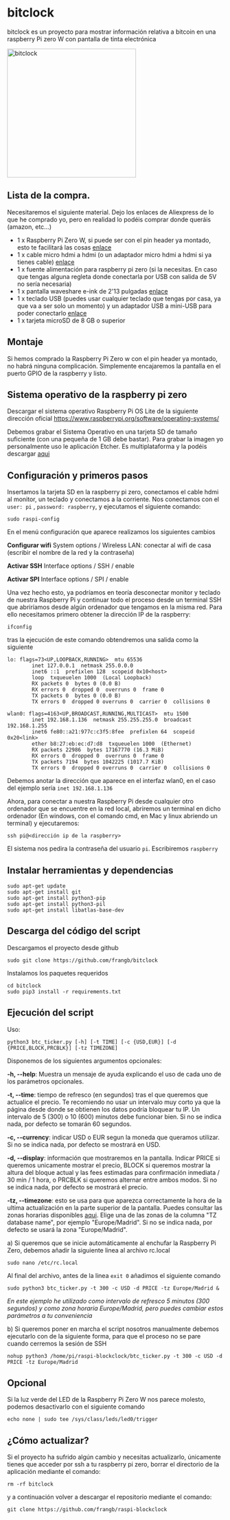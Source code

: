# bitclock
bitclock es un proyecto para mostrar información relativa a bitcoin en una raspberry Pi zero W con pantalla de tinta electrónica

<img src="https://github.com/frangb/raspi-blockclock/blob/master/raspi-blockclock.jpg" alt="bitclock" width="300"/>


## Lista de la compra.
Necesitaremos el siguiente material. Dejo los enlaces de Aliexpress de lo que he comprado yo, pero en realidad lo podéis comprar donde queráis (amazon, etc...)
- 1 x Raspberry Pi Zero W, si puede ser con el pin header ya montado, esto te facilitará las cosas [enlace](https://es.aliexpress.com/item/4000693620101.html?spm=a2g0s.9042311.0.0.5d5363c0IMK1H6)
- 1 x cable micro hdmi a hdmi (o un adaptador micro hdmi a hdmi si ya tienes cable) [enlace](https://es.aliexpress.com/item/10000404075798.html?spm=a2g0s.9042311.0.0.5d5363c0IMK1H6)
- 1 x fuente alimentación para raspberry pi zero (si la necesitas. En caso que tengas alguna regleta donde conectarla por USB con salida de 5V no sería necesaria)
- 1 x pantalla waveshare e-ink de 2'13 pulgadas [enlace](https://es.aliexpress.com/item/4001261285356.html?spm=a2g0s.9042311.0.0.5d5363c0IMK1H6)
- 1 x teclado USB (puedes usar cualquier teclado que tengas por casa, ya que va a ser solo un momento) y un adaptador USB a mini-USB para poder conectarlo [enlace](https://es.aliexpress.com/item/1005001894830612.html?spm=a2g0o.productlist.0.0.3e52645fcWv8zN&algo_pvid=e53fb4cd-43b2-458f-9b1c-6b3fcd091c48&algo_expid=e53fb4cd-43b2-458f-9b1c-6b3fcd091c48-4&btsid=2100bde116178130299921634edfcd&ws_ab_test=searchweb0_0,searchweb201602_,searchweb201603_)
- 1 x tarjeta microSD de 8 GB o superior

## Montaje
Si hemos comprado la Raspberry Pi Zero w con el pin header ya montado, no habrá ninguna complicación. Simplemente encajaremos la pantalla en el puerto GPIO de la raspberry y listo.

## Sistema operativo de la raspberry pi zero
Descargar el sistema operativo Raspberry Pi OS Lite de la siguiente dirección oficial
https://www.raspberrypi.org/software/operating-systems/

Debemos grabar el Sistema Operativo en una tarjeta SD de tamaño suficiente (con una pequeña de 1 GB debe bastar). Para grabar la imagen yo personalmente uso le aplicación Etcher. Es multiplataforma y la podéis descargar [aqui](https://www.balena.io/etcher/)

## Configuración y primeros pasos
Insertamos la tarjeta SD en la raspberry pi zero, conectamos el cable hdmi al monitor, un teclado y conectamos a la corriente.
Nos conectamos con el `user: pi` , `password: raspberry`, y ejecutamos el siguiente comando:
```
sudo raspi-config
```
En el menú configuración que aparece realizamos los siguientes cambios

**Configurar wifi**
    System options / Wireless LAN: conectar al wifi de casa (escribir el nombre de la red y la contraseña)

**Activar SSH**
    Interface options / SSH / enable

**Activar SPI**
    Interface options / SPI / enable

Una vez hecho esto, ya podríamos en teoría desconectar monitor y teclado de nuestra Raspberry Pi y continuar todo el proceso desde un terminal SSH que abriríamos desde algún ordenador que tengamos en la misma red. Para ello necesitamos primero obtener la dirección IP de la raspberry:
```
ifconfig
```
tras la ejecución de este comando obtendremos una salida como la siguiente

```
lo: flags=73<UP,LOOPBACK,RUNNING>  mtu 65536
        inet 127.0.0.1  netmask 255.0.0.0
        inet6 ::1  prefixlen 128  scopeid 0x10<host>
        loop  txqueuelen 1000  (Local Loopback)
        RX packets 0  bytes 0 (0.0 B)
        RX errors 0  dropped 0  overruns 0  frame 0
        TX packets 0  bytes 0 (0.0 B)
        TX errors 0  dropped 0 overruns 0  carrier 0  collisions 0

wlan0: flags=4163<UP,BROADCAST,RUNNING,MULTICAST>  mtu 1500
        inet 192.168.1.136  netmask 255.255.255.0  broadcast 192.168.1.255
        inet6 fe80::a21:977c:c3f5:8fee  prefixlen 64  scopeid 0x20<link>
        ether b8:27:eb:ec:d7:d8  txqueuelen 1000  (Ethernet)
        RX packets 22986  bytes 17167770 (16.3 MiB)
        RX errors 0  dropped 0  overruns 0  frame 0
        TX packets 7194  bytes 1042225 (1017.7 KiB)
        TX errors 0  dropped 0 overruns 0  carrier 0  collisions 0
```
Debemos anotar la dirección que aparece en el interfaz wlan0, en el caso del ejemplo sería ```inet 192.168.1.136```

Ahora, para conectar a nuestra Raspberry Pi desde cualquier otro ordenador que se encuentre en la red local, abriremos un terminal en dicho ordenador (En windows, con el comando cmd, en Mac y linux abriendo un terminal) y ejecutaremos:
```
ssh pi@<dirección ip de la raspberry>
```
El sistema nos pedira la contraseña del usuario ```pi```. Escribiremos ```raspberry```

## Instalar herramientas y dependencias
```
sudo apt-get update
sudo apt-get install git
sudo apt-get install python3-pip
sudo apt-get install python3-pil
sudo apt-get install libatlas-base-dev
```

## Descarga del código del script
Descargamos el proyecto desde github
```
sudo git clone https://github.com/frangb/bitclock
```
Instalamos los paquetes requeridos
```
cd bitclock
sudo pip3 install -r requirements.txt
```

## Ejecución del script
Uso:
```
python3 btc_ticker.py [-h] [-t TIME] [-c {USD,EUR}] [-d {PRICE,BLOCK,PRCBLK}] [-tz TIMEZONE]
```

Disponemos de los siguientes argumentos opcionales:

**-h, --help**: Muestra un mensaje de ayuda explicando el uso de cada uno de los parámetros opcionales.

**-t, --time**: tiempo de refresco (en segundos) tras el que queremos que actualice el precio. Te recomiendo no usar un intervalo muy corto ya que la página desde donde se obtienen los datos podría bloquear tu IP. Un intervalo de 5 (300) o 10 (600) minutos debe funcionar bien. Si no se indica nada, por defecto se tomarán 60 segundos.

**-c, --currency**: indicar USD o EUR segun la moneda que queramos utilizar. Si no se indica nada, por defecto se mostrará en USD.

**-d, --display**: información que mostraremos en la pantalla. Indicar PRICE si queremos unicamente mostrar el precio, BLOCK si queremos mostrar la altura del bloque actual y las fees estimadas para confirmación inmediata / 30 min / 1 hora, o PRCBLK si queremos alternar entre ambos modos. Si no se indica nada, por defecto se mostrará el precio.

**-tz, --timezone**: esto se usa para que aparezca correctamente la hora de la ultima actualización en la parte superior de la pantalla. Puedes consultar las zonas horarias disponibles [aqui](https://en.wikipedia.org/wiki/List_of_tz_database_time_zones). Elige una de las zonas de la columna "TZ database name", por ejemplo "Europe/Madrid". Si no se indica nada, por defecto se usará la zona "Europe/Madrid".

a) Si queremos que se inicie automáticamente al enchufar la Raspberry Pi Zero, debemos añadir la siguiente linea al archivo rc.local
```
sudo nano /etc/rc.local
```
Al final del archivo, antes de la linea ```exit 0``` añadimos el siguiente comando
```
sudo python3 btc_ticker.py -t 300 -c USD -d PRICE -tz Europe/Madrid &
```
*En este ejemplo he utilizado como intervalo de refresco 5 minutos (300 segundos) y como zona horaria Europe/Madrid, pero puedes cambiar estos parámetros a tu conveniencia*

b) Si queremos poner en marcha el script nosotros manualmente debemos ejecutarlo con de la siguiente forma, para que el proceso no se pare cuando cerremos la sesión de SSH
```
nohup python3 /home/pi/raspi-blockclock/btc_ticker.py -t 300 -c USD -d PRICE -tz Europe/Madrid
```

## Opcional
Si la luz verde del LED de la Raspberry Pi Zero W nos parece molesto, podemos desactivarlo con el siguiente comando
```
echo none | sudo tee /sys/class/leds/led0/trigger
```

## ¿Cómo actualizar?
Si el proyecto ha sufrido algún cambio y necesitas actualizarlo, únicamente tienes que acceder por ssh a tu raspberry pi zero, borrar el directorio de la aplicación mediante el comando:
```
rm -rf bitclock
```

y a continuación volver a descargar el repositorio mediante el comando:
```
git clone https://github.com/frangb/raspi-blockclock
```
